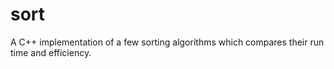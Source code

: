 # sort

A C++ implementation of a few sorting algorithms which compares their run time and efficiency.
